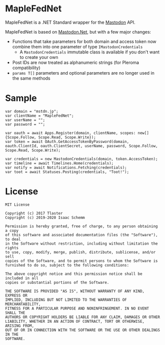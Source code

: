 # MapleFedNet
MapleFedNet is a .NET Standard wrapper for the [Mastodon](https://github.com/tootsuite/mastodon) API.

MapleFedNet is based on [Mastodon.Net](https://github.com/Tlaster/Mastodon.Net), but with a few major changes:

* Functions that take parameters for both domain and access token now combine
  them into one parameter of type `IMastodonCredentials`
    * A `MastodonCredentials` immutable class is available if you don't want to create your own
* Post IDs are now treated as alphanumeric strings (for Pleroma compatibility)
* `params T[]` parameters and optional parameters are no longer used in the same methods

# Sample

```
var domain = "mstdn.jp";
var clientName = "MapleFedNet";
var userName = "";
var password = "";

var oauth = await Apps.Register(domain, clientName, scopes: new[] {Scope.Follow, Scope.Read, Scope.Write});
var token = await OAuth.GetAccessTokenByPassword(domain, oauth.ClientId, oauth.ClientSecret, userName, password, Scope.Follow, Scope.Read, Scope.Write);

var credentials = new MastodonCredentials(domain, token.AccessToken);
var timeline = await Timelines.Home(credentials);
var notify = await Notifications.Fetching(credentials);
var toot = await Statuses.Posting(credentials, "Toot!");
```

# License
```
MIT License

Copyright (c) 2017 Tlaster
Copyright (c) 2019-2020 Isaac Schemm

Permission is hereby granted, free of charge, to any person obtaining a copy
of this software and associated documentation files (the "Software"), to deal
in the Software without restriction, including without limitation the rights
to use, copy, modify, merge, publish, distribute, sublicense, and/or sell
copies of the Software, and to permit persons to whom the Software is
furnished to do so, subject to the following conditions:

The above copyright notice and this permission notice shall be included in all
copies or substantial portions of the Software.

THE SOFTWARE IS PROVIDED "AS IS", WITHOUT WARRANTY OF ANY KIND, EXPRESS OR
IMPLIED, INCLUDING BUT NOT LIMITED TO THE WARRANTIES OF MERCHANTABILITY,
FITNESS FOR A PARTICULAR PURPOSE AND NONINFRINGEMENT. IN NO EVENT SHALL THE
AUTHORS OR COPYRIGHT HOLDERS BE LIABLE FOR ANY CLAIM, DAMAGES OR OTHER
LIABILITY, WHETHER IN AN ACTION OF CONTRACT, TORT OR OTHERWISE, ARISING FROM,
OUT OF OR IN CONNECTION WITH THE SOFTWARE OR THE USE OR OTHER DEALINGS IN THE
SOFTWARE.
```

